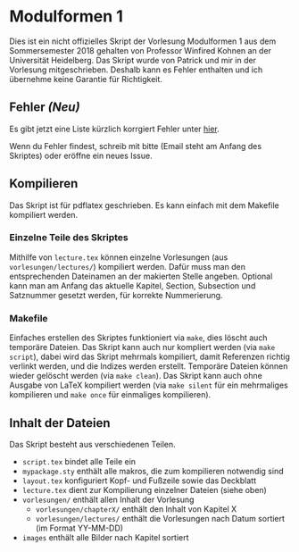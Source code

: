 # Modulformen 1

Dies ist ein nicht offizielles Skript der Vorlesung Modulformen 1 aus dem Sommersemester 2018 gehalten von Professor Winfired Kohnen an der Universität Heidelberg.
Das Skript wurde von Patrick und mir in der Vorlesung mitgeschrieben.
Deshalb kann es Fehler enthalten und ich übernehme keine Garantie für Richtigkeit.

## Fehler _(Neu)_
Es gibt jetzt eine Liste kürzlich korrgiert Fehler unter [hier](https://github.com/jenuk/modulformen/blob/master/korrekturen.md).

Wenn du Fehler findest, schreib mit bitte (Email steht am Anfang des Skriptes) oder eröffne ein neues Issue.

## Kompilieren

Das Skript ist für pdflatex geschrieben.
Es kann einfach mit dem Makefile kompiliert werden.

### Einzelne Teile des Skriptes

Mithilfe von `lecture.tex` können einzelne Vorlesungen (aus `vorlesungen/lectures/`) kompiliert werden.
Dafür muss man den entsprechenden Dateinamen an der makierten Stelle angeben.
Optional kann man am Anfang das aktuelle Kapitel, Section, Subsection und Satznummer gesetzt werden, für korrekte Nummerierung.

### Makefile

Einfaches erstellen des Skriptes funktioniert via `make`, dies löscht auch temporäre Dateien.
Das Skript kann auch nur kompliert werden (via `make script`), dabei wird das Skript mehrmals kompiliert, damit Referenzen richtig verlinkt werden, und die Indizes werden erstellt.
Temporäre Dateien können wieder gelöscht werden (via `make clean`).
Das Skript kann auch ohne Ausgabe von LaTeX kompiliert werden (via `make silent` für ein mehrmaliges kompilieren und `make once` für einmaliges kompilieren).

## Inhalt der Dateien

Das Skript besteht aus verschiedenen Teilen.
- `script.tex` bindet alle Teile ein
- `mypackage.sty` enthält alle makros, die zum kompilieren notwendig sind
- `layout.tex` konfiguriert Kopf- und Fußzeile sowie das Deckblatt
- `lecture.tex` dient zur Kompilierung einzelner Dateien (siehe oben)
- `vorlesungen/` enthält allen Inhalt der Vorlesung
    - `vorlesungen/chapterX/` enthält den Inhalt von Kapitel X
    - `vorlesungen/lectures/` enthält die Vorlesungen nach Datum sortiert (im Format YY-MM-DD)
- `images` enthält alle Bilder nach Kapitel sortiert
